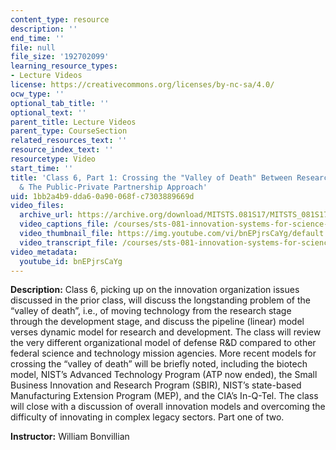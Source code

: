 ```yaml
---
content_type: resource
description: ''
end_time: ''
file: null
file_size: '192702099'
learning_resource_types:
- Lecture Videos
license: https://creativecommons.org/licenses/by-nc-sa/4.0/
ocw_type: ''
optional_tab_title: ''
optional_text: ''
parent_title: Lecture Videos
parent_type: CourseSection
related_resources_text: ''
resource_index_text: ''
resourcetype: Video
start_time: ''
title: 'Class 6, Part 1: Crossing the "Valley of Death" Between Research and Development
  & The Public-Private Partnership Approach'
uid: 1bb2a4b9-dda6-0a90-068f-c7303889669d
video_files:
  archive_url: https://archive.org/download/MITSTS.081S17/MITSTS_081S17_Class06_1_300k.mp4
  video_captions_file: /courses/sts-081-innovation-systems-for-science-technology-energy-manufacturing-and-health-spring-2017/4bdc2b37d98e50eea11ba5391e47a611_bnEPjrsCaYg.vtt
  video_thumbnail_file: https://img.youtube.com/vi/bnEPjrsCaYg/default.jpg
  video_transcript_file: /courses/sts-081-innovation-systems-for-science-technology-energy-manufacturing-and-health-spring-2017/f397f33afab108bfdc9143da201da434_bnEPjrsCaYg.pdf
video_metadata:
  youtube_id: bnEPjrsCaYg
---
```


**Description:** Class 6, picking up on the innovation organization issues discussed in the prior class, will discuss the longstanding problem of the “valley of death”, i.e., of moving technology from the research stage through the development stage, and discuss the pipeline (linear) model verses dynamic model for research and development. The class will review the very different organizational model of defense R&D compared to other federal science and technology mission agencies. More recent models for crossing the “valley of death” will be briefly noted, including the biotech model, NIST’s Advanced Technology Program (ATP now ended), the Small Business Innovation and Research Program (SBIR), NIST’s state-based Manufacturing Extension Program (MEP), and the CIA’s In-Q-Tel. The class will close with a discussion of overall innovation models and overcoming the difficulty of innovating in complex legacy sectors. Part one of two.

**Instructor:** William Bonvillian

